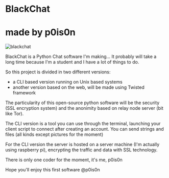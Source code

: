 # BlackChat
# made by p0is0n 

![blackchat](https://cloud.githubusercontent.com/assets/25853423/23629642/8fcde29e-02b8-11e7-923d-5019907683e7.png)

BlackChat is a Python Chat software I'm making...
It probably will take a long time because I'm a student and I have a lot of things to do.

So this project is divided in two different versions:

- a CLI based version running on Unix based systems
- another version based on the web, will be made using Twisted framework

The particularity of this open-source python software will be the security (SSL encryption system) and the anonimity based on relay node server (bit like Tor). 

The CLI version is a tool you can use through the terminal, launching your client script to connect after creating an account. You can send strings and files (all kinds except pictures for the moment)

For the CLI version the server is hosted on a server machine (I'm actually using raspberry pi), encrypting the traffic and data with SSL technology.

There is only one coder for the moment, it's me, p0is0n

Hope you'll enjoy this first software
@p0is0n
